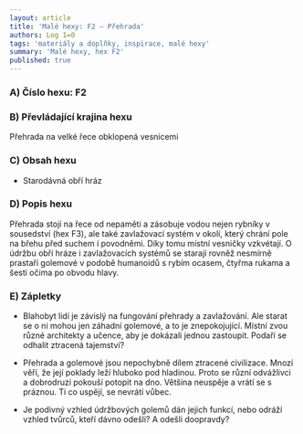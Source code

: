 ```yaml
---
layout: article
title: 'Malé hexy: F2 – Přehrada'
authors: Log 1=0
tags: 'materiály a doplňky, inspirace, malé hexy'
summary: 'Malé hexy, hex F2'
published: true
---
```


### A) Číslo hexu: F2 

### B) Převládající krajina hexu

Přehrada na velké řece obklopená vesnicemi

### C) Obsah hexu

- Starodávná obří hráz

### D) Popis hexu

Přehrada stojí na řece od nepaměti a zásobuje vodou nejen rybníky v sousedství (hex F3), ale také zavlažovací systém v okolí, který chrání pole na břehu před suchem i povodněmi. Díky tomu místní vesničky vzkvétají. O údržbu obří hráze i zavlažovacích systémů se starají rovněž nesmírně prastaří golemové v podobě humanoidů s rybím ocasem, čtyřma rukama a šesti očima po obvodu hlavy.

### E) Zápletky

- Blahobyt lidí je závislý na fungování přehrady a zavlažování. Ale starat se o ni mohou jen záhadní golemové, a to je znepokojující. Místní zvou různé architekty a učence, aby je dokázali jednou zastoupit. Podaří se odhalit ztracená tajemství?

- Přehrada a golemové jsou nepochybně dílem ztracené civilizace. Mnozí věří, že její poklady leží hluboko pod hladinou. Proto se různí odvážlivci a dobrodruzi pokouší potopit na dno. Většina neuspěje a vrátí se s práznou. Ti co uspějí, se nevrátí vůbec.

- Je podivný vzhled údržbových golemů dán jejich funkcí, nebo odráží vzhled tvůrců, kteří dávno odešli? A odešli doopravdy?
